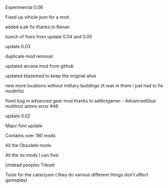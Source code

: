 Experimental 0.06

Fixed up vihicle json for a mod

added a pk fix thanks to Kenan

bunch of fixes from update 0.04 and 0.05

update 0.03

duplicate mod removal

updated arcana mod from github

updated blazemod to keep the original alive

new more locations without military buildings (it was in there i just had to fix modinfo)

fixed bug in advanced gear mod thanks to addictgamer - AdvancedGear multitool ammo error #46

update 0.02

Major font update

Contains over 190 mods

All the Obsolete mods

All the no mods I can find

Undead peoples Tileset

Tools for the cataclysm ( they do various different things don't affect gameplay)
